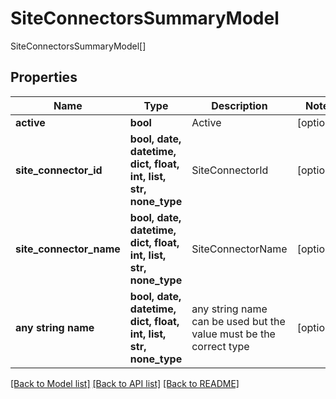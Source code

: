 # SiteConnectorsSummaryModel

SiteConnectorsSummaryModel[]

## Properties
Name | Type | Description | Notes
------------ | ------------- | ------------- | -------------
**active** | **bool** | Active | [optional] 
**site_connector_id** | **bool, date, datetime, dict, float, int, list, str, none_type** | SiteConnectorId | [optional] 
**site_connector_name** | **bool, date, datetime, dict, float, int, list, str, none_type** | SiteConnectorName | [optional] 
**any string name** | **bool, date, datetime, dict, float, int, list, str, none_type** | any string name can be used but the value must be the correct type | [optional]

[[Back to Model list]](../README.md#documentation-for-models) [[Back to API list]](../README.md#documentation-for-api-endpoints) [[Back to README]](../README.md)


